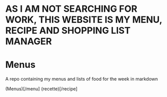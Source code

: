 # AS I AM NOT SEARCHING FOR WORK, THIS WEBSITE IS MY MENU, RECIPE AND SHOPPING LIST MANAGER

# Menus

A repo containing my menus and lists of food for the week
in markdown

(Menus)[/menu]
(recette)[/recipe]

